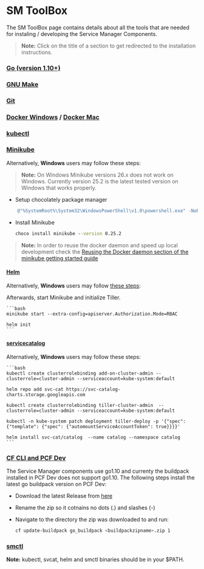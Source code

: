# SM ToolBox

The SM ToolBox page contains details about all the tools that are needed for instaling / developing the Service Manager Components.

>**Note:** Click on the title of a section to get redirected to the installation instructions.

### [Go (version 1.10+)](https://golang.org/doc/install)

### [GNU Make](https://www.gnu.org/software/make/manual/make.html)

### [Git](https://git-scm.com/)

### [Docker Windows](https://docs.docker.com/docker-for-mac/install/) / [Docker Mac](https://docs.docker.com/docker-for-windows/install/)

### [kubectl](https://kubernetes.io/docs/tasks/tools/install-kubectl/) 

### [Minikube](https://kubernetes.io/docs/getting-started-guides/minikube/#installation)

Alternatively, **Windows** users may follow these steps:

> **Note:** On Windows Minikube versions 26.x does not work on Windows. Currently version 25.2 is the latest tested version on Windows that works properly.

* Setup chocolately package manager

```powershell
    @"%SystemRoot%\System32\WindowsPowerShell\v1.0\powershell.exe" -NoProfile -InputFormat None -ExecutionPolicy Bypass -Command "iex ((New-Object System.Net.WebClient).DownloadString('https://chocolatey.org/install.ps1'))" && SET "PATH=%PATH%;%ALLUSERSPROFILE%\chocolatey\bin"
```

* Install Minikube

    ```bat
    choco install minikube --version 0.25.2
    ```

>**Note:** In order to reuse the docker daemon and speed up local development check the [Reusing the Docker daemon section of the minikube getting started guide](https://kubernetes.io/docs/getting-started-guides/minikube/#reusing-the-docker-daemon)

#### [Helm](https://github.com/kubernetes/helm/blob/master/docs/install.md)

Alternatively, **Windows** users may follow [these steps](https://medium.com/@JockDaRock/take-the-helm-with-kubernetes-on-windows-c2cd4373104b):
    

Afterwards, start Minikube and initialize Tiller.

    ```bash
    minikube start --extra-config=apiserver.Authorization.Mode=RBAC

    helm init
    ```
 #### [servicecatalog](https://github.com/kubernetes-incubator/service-catalog/blob/master/docs/install.md)

Alternatively, **Windows** users may follow these steps:

    ```bash
    kubectl create clusterrolebinding add-on-cluster-admin --clusterrole=cluster-admin --serviceaccount=kube-system:default

    helm repo add svc-cat https://svc-catalog-charts.storage.googleapis.com

    kubectl create clusterrolebinding tiller-cluster-admin  --clusterrole=cluster-admin --serviceaccount=kube-system:default

    kubectl -n kube-system patch deployment tiller-deploy -p '{"spec": {"template": {"spec": {"automountServiceAccountToken": true}}}}'

    helm install svc-cat/catalog  --name catalog --namespace catalog
    ```

### [CF CLI and PCF Dev](https://pivotal.io/platform/pcf-tutorials/getting-started-with-pivotal-cloud-foundry-dev/introduction)

The Service Manager components use go1.10 and currenty  the buildpack installed in PCF Dev does not support go1.10. The following steps install the latest go buildpack version on PCF Dev:

* Download the latest Release from [here](https://github.com/cloudfoundry/go-buildpack/releases)
* Rename the zip so it cotnains no dots (.) and slashes (-)
* Navigate to the directory the zip was downloaded to and run:

    ```bash
    cf update-buildpack go_buildpack <buildpackzipname>.zip 1

### [smctl](https://github.com/Peripli/service-manager-cli/blob/master/README.md)

**Note:**  kubectl, svcat, helm and smctl binaries should be in your $PATH.